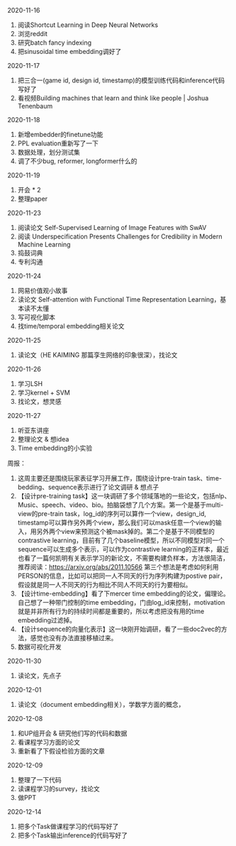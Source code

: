 2020-11-16

1. 阅读Shortcut Learning in Deep Neural Networks
2. 浏览reddit
3. 研究batch fancy indexing
4. 把sinusoidal time embedding调好了

2020-11-17

1. 把三合一(game id, design id, timestamp)的模型训练代码和inference代码写好了
2. 看视频Building machines that learn and think like people | Joshua Tenenbaum

2020-11-18

1. 新增embedder的finetune功能
2. PPL evaluation重新写了一下
3. 数据处理，划分测试集
4. 调了不少bug, reformer, longformer什么的

2020-11-19

1. 开会 * 2
2. 整理paper

2020-11-23

1. 阅读论文 Self-Supervised Learning of Image Features with SwAV 
2. 阅读 Underspecification Presents Challenges for Credibility in Modern Machine Learning
3. 捣鼓词典
4. 专利沟通

2020-11-24

1. 网易价值观小故事
2. 读论文 Self-attention with Functional Time Representation Learning，基本读不太懂
3. 写可视化脚本
4. 找time/temporal embedding相关论文

2020-11-25

1. 读论文（HE KAIMING 那篇孪生网络的印象很深），找论文

2020-11-26

1. 学习LSH
2. 学习kernel + SVM
3. 找论文，想灵感

2020-11-27

1. 听亚东讲座
2. 整理论文 & 想idea
3. Time embedding的小实验

周报：

1. 这周主要还是围绕玩家表征学习开展工作，围绕设计pre-train task、time-bedding、sequence表示进行了论文调研 & 想点子
2. 【设计pre-training task】这一块调研了多个领域落地的一些论文，包括nlp、Music、speech、video、bio。拍脑袋想了几个方案。第一个是基于multi-view的pre-train task，log_id的序列可以算作一个view，design_id, timestamp可以算作另外两个view，那么我们可以mask任意一个view的输入，用另外两个view来预测这个被mask掉的。第二个是基于不同模型的contrastive learning，目前有了几个baseline模型，所以不同模型对同一个sequence可以生成多个表示，可以作为contrastive learning的正样本，最近也看了一篇何凯明有关表示学习的新论文，不需要构建负样本，方法很简洁，推荐阅读：https://arxiv.org/abs/2011.10566
   第三个想法是考虑如何利用PERSON的信息，比如可以把同一人不同天的行为序列构建为postive pair，假设就是同一人不同天的行为相比不同人不同天的行为要相似。
3. 【设计time-embedding】看了下mercer time embedding的论文，偏理论。自己想了一种带门控制的time embedding，门由log_id来控制，motivation就是并非所有行为的持续时间都是重要的，所以考虑把没有用的time embedding过滤掉。
4. 【设计sequence的向量化表示】这一块刚开始调研，看了一些doc2vec的方法，感觉也没有办法直接移植过来。
5. 数据可视化开发

2020-11-30

1. 读论文，先点子

2020-12-01

1. 读论文（document embedding相关），学数学方面的概念，

2020-12-08

1. 和UP组开会 & 研究他们写的代码和数据
2. 看课程学习方面的论文
3. 重新看了下假设检验方面的文章

2020-12-09

1. 整理了一下代码
2. 读课程学习的survey，找论文
3. 做PPT

2020-12-14

1. 把多个Task做课程学习的代码写好了
2. 把多个Task输出inference的代码写好了